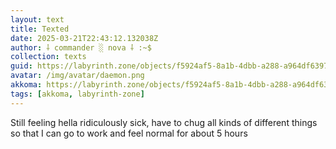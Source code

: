 ```yaml
---
layout: text
title: Texted
date: 2025-03-21T22:43:12.132038Z
author: ⸸ commander ░ nova ⸸ :~$
collection: texts
guid: https://labyrinth.zone/objects/f5924af5-8a1b-4dbb-a288-a964df639735
avatar: /img/avatar/daemon.png
akkoma: https://labyrinth.zone/objects/f5924af5-8a1b-4dbb-a288-a964df639735
tags: [akkoma, labyrinth-zone]
---
```


<p>Still feeling hella ridiculously sick, have to chug all kinds of different things so that I can go to work and feel normal for about 5 hours</p>